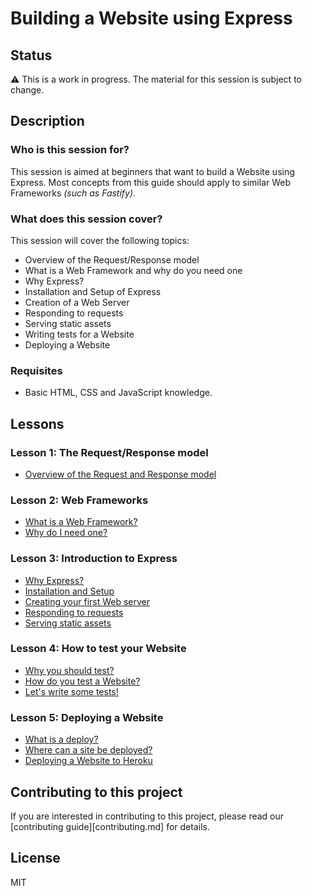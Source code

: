 # Building a Website using Express

## Status

⚠️ This is a work in progress. The material for this session is subject to change.

## Description

### Who is this session for?

This session is aimed at beginners that want to build a Website using Express. Most concepts from this guide should apply to similar Web Frameworks _(such as Fastify)_.

### What does this session cover?

This session will cover the following topics:

- Overview of the Request/Response model
- What is a Web Framework and why do you need one
- Why Express?
- Installation and Setup of Express
- Creation of a Web Server
- Responding to requests
- Serving static assets
- Writing tests for a Website
- Deploying a Website

### Requisites

- Basic HTML, CSS and JavaScript knowledge.

## Lessons

### Lesson 1: The Request/Response model

- [Overview of the Request and Response model]()

### Lesson 2: Web Frameworks

- [What is a Web Framework?]()
- [Why do I need one?]()

### Lesson 3: Introduction to Express

- [Why Express?]()
- [Installation and Setup]()
- [Creating your first Web server]()
- [Responding to requests]()
- [Serving static assets]()

### Lesson 4: How to test your Website

- [Why you should test?]()
- [How do you test a Website?]()
- [Let's write some tests!]()

### Lesson 5: Deploying a Website

- [What is a deploy?]()
- [Where can a site be deployed?]()
- [Deploying a Website to Heroku]()

## Contributing to this project

If you are interested in contributing to this project, please read our [contributing guide][contributing.md] for details.

## License

MIT
